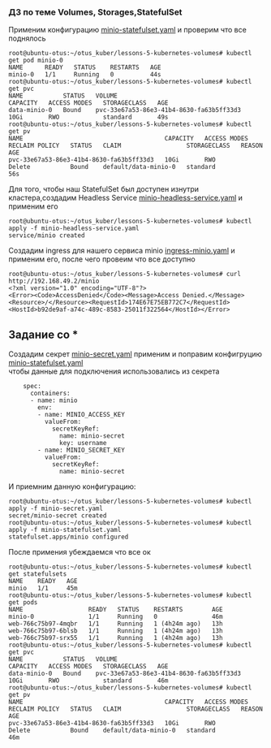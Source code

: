 ### ДЗ по теме Volumes, Storages,StatefulSet

Применим конфигурацию [minio-statefulset.yaml](/kubernetes-networks/minio-statefulset.yaml) и проверим что все поднялось

```
root@ubuntu-otus:~/otus_kuber/lessons-5-kubernetes-volumes# kubectl get pod minio-0
NAME      READY   STATUS    RESTARTS   AGE
minio-0   1/1     Running   0          44s
root@ubuntu-otus:~/otus_kuber/lessons-5-kubernetes-volumes# kubectl get pvc
NAME           STATUS   VOLUME                                     CAPACITY   ACCESS MODES   STORAGECLASS   AGE
data-minio-0   Bound    pvc-33e67a53-86e3-41b4-8630-fa63b5ff33d3   10Gi       RWO            standard       49s
root@ubuntu-otus:~/otus_kuber/lessons-5-kubernetes-volumes# kubectl get pv
NAME                                       CAPACITY   ACCESS MODES   RECLAIM POLICY   STATUS   CLAIM                  STORAGECLASS   REASON   AGE
pvc-33e67a53-86e3-41b4-8630-fa63b5ff33d3   10Gi       RWO            Delete           Bound    default/data-minio-0   standard                56s
```

Для того, чтобы наш StatefulSet был доступен изнутри кластера,создадим Headless Service [minio-headless-service.yaml](/kubernetes-networks/minio-headless-service.yaml) и применим его
```
root@ubuntu-otus:~/otus_kuber/lessons-5-kubernetes-volumes# kubectl apply -f minio-headless-service.yaml
service/minio created
``` 

Создадим ingress для нашего сервиса minio  [ingress-minio.yaml](/kubernetes-networks/ingress-minio) и применим его, после чего провеим что все доступно
```
root@ubuntu-otus:~/otus_kuber/lessons-5-kubernetes-volumes# curl http://192.168.49.2/minio
<?xml version="1.0" encoding="UTF-8"?>
<Error><Code>AccessDenied</Code><Message>Access Denied.</Message><Resource>/</Resource><RequestId>174E67E75EB772C7</RequestId><HostId>b92de9af-a74c-489c-8583-25011f322564</HostId></Error>
```


## Задание со *

Создадим секрет [minio-secret.yaml](/kubernetes-networks/minio-secret.yaml) применим и поправим конфигруцию [minio-statefulset.yaml](/kubernetes-networks/minio-statefulset.yaml)   
чтобы данные для подключения использовались из секрета
```
    spec:
      containers:
      - name: minio
        env:
        - name: MINIO_ACCESS_KEY
          valueFrom:
            secretKeyRef:
              name: minio-secret
              key: username
        - name: MINIO_SECRET_KEY
          valueFrom:
            secretKeyRef:
              name: minio-secret
```

И приемним данную конфигурацию:
```
root@ubuntu-otus:~/otus_kuber/lessons-5-kubernetes-volumes# kubectl apply -f minio-secret.yaml
secret/minio-secret created
root@ubuntu-otus:~/otus_kuber/lessons-5-kubernetes-volumes# kubectl apply -f minio-statefulset.yaml
statefulset.apps/minio configured
```

После примения убеждаемся что все ок
```
root@ubuntu-otus:~/otus_kuber/lessons-5-kubernetes-volumes# kubectl get statefulsets
NAME    READY   AGE
minio   1/1     45m
root@ubuntu-otus:~/otus_kuber/lessons-5-kubernetes-volumes# kubectl get pods
NAME                  READY   STATUS    RESTARTS        AGE
minio-0               1/1     Running   0               46m
web-766c75b97-4mqbr   1/1     Running   1 (4h24m ago)   13h
web-766c75b97-6blsb   1/1     Running   1 (4h24m ago)   13h
web-766c75b97-srx55   1/1     Running   1 (4h24m ago)   13h
root@ubuntu-otus:~/otus_kuber/lessons-5-kubernetes-volumes# kubectl get pvc
NAME           STATUS   VOLUME                                     CAPACITY   ACCESS MODES   STORAGECLASS   AGE
data-minio-0   Bound    pvc-33e67a53-86e3-41b4-8630-fa63b5ff33d3   10Gi       RWO            standard       46m
root@ubuntu-otus:~/otus_kuber/lessons-5-kubernetes-volumes# kubectl get pv
NAME                                       CAPACITY   ACCESS MODES   RECLAIM POLICY   STATUS   CLAIM                  STORAGECLASS   REASON   AGE
pvc-33e67a53-86e3-41b4-8630-fa63b5ff33d3   10Gi       RWO            Delete           Bound    default/data-minio-0   standard                46m
```